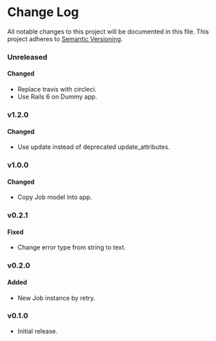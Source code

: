 # Change Log
All notable changes to this project will be documented in this file.
This project adheres to [Semantic Versioning](http://semver.org/).

### Unreleased

#### Changed

* Replace travis with circleci.
* Use Rails 6 on Dummy app.

### v1.2.0

#### Changed

* Use update instead of deprecated update_attributes.

### v1.0.0

#### Changed

* Copy Job model into app.

### v0.2.1

#### Fixed

* Change error type from string to text.

### v0.2.0

#### Added

* New Job instance by retry.

### v0.1.0

* Initial release.
